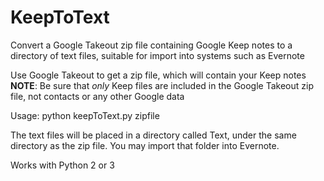 # KeepToText

Convert a Google Takeout zip file containing Google Keep notes to a
directory of text files, suitable for import into systems such as Evernote

Use Google Takeout to get a zip file, which will contain your Keep notes
**NOTE**: Be sure that *only* Keep files are included in the Google Takeout zip file, not contacts or any other Google data

Usage:
  python keepToText.py zipfile

The text files will be placed in a directory called Text, under the same
directory as the zip file. You may import that folder into Evernote.

Works with Python 2 or 3
